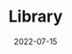 ---
title: "Library"
date: 2022-07-15
summary: "Notes on some of the books I enjoyed reading"
draft: true
---